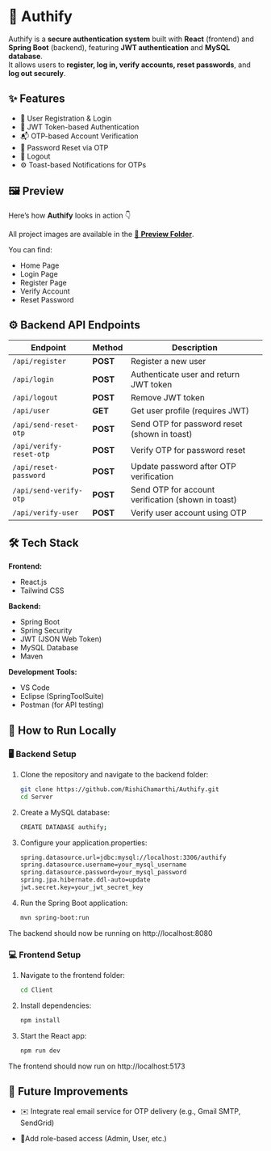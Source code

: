 # 🔐 Authify

Authify is a **secure authentication system** built with **React** (frontend) and **Spring Boot** (backend), featuring **JWT authentication** and **MySQL database**.  
It allows users to **register, log in, verify accounts, reset passwords**, and **log out securely**.  


## ✨ Features
- 🔑 User Registration & Login  
- 🧾 JWT Token-based Authentication  
- 📬 OTP-based Account Verification  
- 🔁 Password Reset via OTP  
- 🚪 Logout   
- ⚙️ Toast-based Notifications for OTPs   


## 🖼️ Preview

Here’s how **Authify** looks in action 👇

All project images are available in the [📂 **Preview Folder**](./preview).

You can find:
- Home Page
- Login Page  
- Register Page  
- Verify Account  
- Reset Password  


## ⚙️ Backend API Endpoints

| Endpoint | Method | Description |
|-----------|---------|-------------|
| `/api/register` | **POST** | Register a new user |
| `/api/login` | **POST** | Authenticate user and return JWT token |
| `/api/logout` | **POST** | Remove JWT token |
| `/api/user` | **GET** | Get user profile (requires JWT) |
| `/api/send-reset-otp` | **POST** | Send OTP for password reset (shown in toast) |
| `/api/verify-reset-otp` | **POST** | Verify OTP for password reset |
| `/api/reset-password` | **POST** | Update password after OTP verification |
| `/api/send-verify-otp` | **POST** | Send OTP for account verification (shown in toast) |
| `/api/verify-user` | **POST** | Verify user account using OTP |


## 🛠️ Tech Stack

**Frontend:**
- React.js
- Tailwind CSS

**Backend:**
- Spring Boot
- Spring Security
- JWT (JSON Web Token)
- MySQL Database
- Maven

**Development Tools:**
- VS Code 
- Eclipse (SpringToolSuite)
- Postman (for API testing)


## 🧩 How to Run Locally

### 🖥️ Backend Setup

1. Clone the repository and navigate to the backend folder:
   ```bash
   git clone https://github.com/RishiChamarthi/Authify.git
   cd Server 
2. Create a MySQL database:
    ```bash
    CREATE DATABASE authify;
3. Configure your application.properties:
    ```bash
    spring.datasource.url=jdbc:mysql://localhost:3306/authify
    spring.datasource.username=your_mysql_username
    spring.datasource.password=your_mysql_password
    spring.jpa.hibernate.ddl-auto=update
    jwt.secret.key=your_jwt_secret_key
4. Run the Spring Boot application:
    ```bash
    mvn spring-boot:run
The backend should now be running on http://localhost:8080


### 💻 Frontend Setup

1. Navigate to the frontend folder:
    ```bash
    cd Client
2. Install dependencies:
    ```bash
    npm install
3. Start the React app:
    ```bash
    npm run dev
The frontend should now run on http://localhost:5173


## 🚀 Future Improvements

- ✉️ Integrate real email service for OTP delivery (e.g., Gmail SMTP, SendGrid)

- 🧍Add role-based access (Admin, User, etc.)